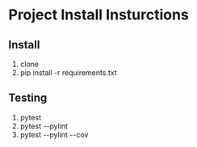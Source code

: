 # Project Install Insturctions

## Install

1. clone
2. pip install -r requirements.txt

## Testing

1. pytest
2. pytest --pylint
3. pytest --pylint --cov
